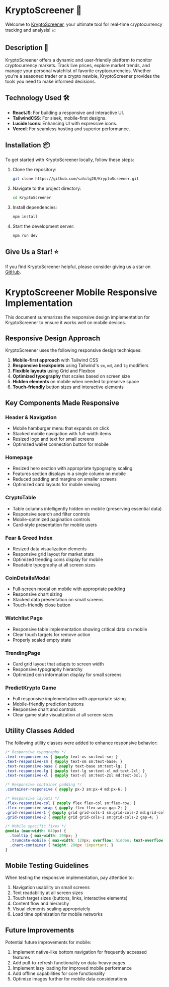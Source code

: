 # KryptoScreener 🚀

Welcome to [KryptoScreener](https://kryptoscreener.vercel.app/), your ultimate tool for real-time cryptocurrency tracking and analysis! 📈

## Description 📝

KryptoScreener offers a dynamic and user-friendly platform to monitor cryptocurrency markets. Track live prices, explore market trends, and manage your personal watchlist of favorite cryptocurrencies. Whether you're a seasoned trader or a crypto newbie, KryptoScreener provides the tools you need to make informed decisions.

## Technology Used 🛠️

- **ReactJS**: For building a responsive and interactive UI.
- **TailwindCSS**: For sleek, mobile-first designs.
- **Lucide Icons**: Enhancing UI with expressive icons.
- **Vercel**: For seamless hosting and superior performance.

## Installation 📦

To get started with KryptoScreener locally, follow these steps:

1. Clone the repository:
   ```bash
   git clone https://github.com/sahilg28/KryptoScreener.git
   ```
2. Navigate to the project directory:
   ```bash
   cd KryptoScreener
   ```
3. Install dependencies:
   ```bash
   npm install
   ```
4. Start the development server:
   ```bash
   npm run dev
   ```

## Give Us a Star! ⭐

If you find KryptoScreener helpful, please consider giving us a star on [GitHub](https://github.com/sahilg28/KryptoScreener).

# KryptoScreener Mobile Responsive Implementation

This document summarizes the responsive design implementation for KryptoScreener to ensure it works well on mobile devices.

## Responsive Design Approach

KryptoScreener uses the following responsive design techniques:

1. **Mobile-first approach** with Tailwind CSS
2. **Responsive breakpoints** using Tailwind's `sm`, `md`, and `lg` modifiers
3. **Flexible layouts** using Grid and Flexbox
4. **Optimized typography** that scales based on screen size
5. **Hidden elements** on mobile when needed to preserve space
6. **Touch-friendly** button sizes and interactive elements

## Key Components Made Responsive

### Header & Navigation
- Mobile hamburger menu that expands on click
- Stacked mobile navigation with full-width items
- Resized logo and text for small screens
- Optimized wallet connection button for mobile

### Homepage
- Resized hero section with appropriate typography scaling
- Features section displays in a single column on mobile
- Reduced padding and margins on smaller screens
- Optimized card layouts for mobile viewing

### CryptoTable
- Table columns intelligently hidden on mobile (preserving essential data)
- Responsive search and filter controls
- Mobile-optimized pagination controls
- Card-style presentation for mobile users

### Fear & Greed Index
- Resized data visualization elements
- Responsive grid layout for market stats
- Optimized trending coins display for mobile
- Readable typography at all screen sizes

### CoinDetailsModal
- Full-screen modal on mobile with appropriate padding
- Responsive chart sizing
- Stacked data presentation on small screens
- Touch-friendly close button

### Watchlist Page
- Responsive table implementation showing critical data on mobile
- Clear touch targets for remove action
- Properly scaled empty state

### TrendingPage
- Card grid layout that adapts to screen width
- Responsive typography hierarchy
- Optimized coin information display for small screens

### PredictKrypto Game
- Full responsive implementation with appropriate sizing
- Mobile-friendly prediction buttons
- Responsive chart and controls
- Clear game state visualization at all screen sizes

## Utility Classes Added

The following utility classes were added to enhance responsive behavior:

```css
/* Responsive typography */
.text-responsive-xs { @apply text-xs sm:text-sm; }
.text-responsive-sm { @apply text-sm sm:text-base; }
.text-responsive-base { @apply text-base sm:text-lg; }
.text-responsive-lg { @apply text-lg sm:text-xl md:text-2xl; }
.text-responsive-xl { @apply text-xl sm:text-2xl md:text-3xl; }

/* Responsive container padding */
.container-responsive { @apply px-3 sm:px-4 md:px-6; }

/* Responsive layouts */
.flex-responsive-col { @apply flex flex-col sm:flex-row; }
.flex-responsive-wrap { @apply flex flex-wrap gap-2; }
.grid-responsive-1 { @apply grid grid-cols-1 sm:grid-cols-2 md:grid-cols-3 lg:grid-cols-4 gap-4; }
.grid-responsive-2 { @apply grid grid-cols-1 sm:grid-cols-2 gap-4; }

/* Mobile specific fixes */
@media (max-width: 640px) {
  .tooltip { max-width: 200px; }
  .truncate-mobile { max-width: 120px; overflow: hidden; text-overflow: ellipsis; }
  .chart-container { height: 200px !important; }
}
```

## Mobile Testing Guidelines

When testing the responsive implementation, pay attention to:

1. Navigation usability on small screens
2. Text readability at all screen sizes
3. Touch target sizes (buttons, links, interactive elements)
4. Content flow and hierarchy
5. Visual elements scaling appropriately
6. Load time optimization for mobile networks

## Future Improvements

Potential future improvements for mobile:

1. Implement native-like bottom navigation for frequently accessed features
2. Add pull-to-refresh functionality on data-heavy pages
3. Implement lazy loading for improved mobile performance
4. Add offline capabilities for core functionality
5. Optimize images further for mobile data considerations
